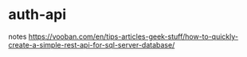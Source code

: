 # auth-api

notes
https://vooban.com/en/tips-articles-geek-stuff/how-to-quickly-create-a-simple-rest-api-for-sql-server-database/

